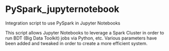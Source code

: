 # PySpark_jupyternotebook
Integration script to use PySpark in Jupyter Notebooks

This script allows Jupyter Notebooks to leverage a Spark Cluster in order to run BDT (Big Data Toolkit) jobs via Python, etc. Various parameters have been added and tweaked in order to create a more efficient system.